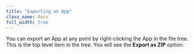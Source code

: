 ```yaml
---
title: "Exporting an App"
class_name: docs
full_width: true
---
```


You can export an App at any point by right-clicking the App in the file tree. This is the top level item in the tree. You will see the **Export as ZIP** option.


